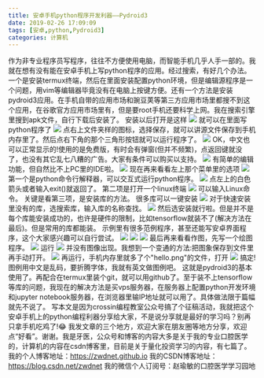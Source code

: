 ```yaml
---
title: 安卓手机python程序开发利器——Pydroid3
date: 2019-02-26 17:09:09
tags: [安卓,python,Pydroid3]
categories: 计算机
---
```


作为非专业程序员写程序，往往不方便使用电脑，而智能手机几乎人手一部的。我就在想有没有能在安卓手机上写python程序的应用。经过搜索，有好几个办法。一个是安装termux终端，然后在里面安装配置python环境，但是编辑源程序是一个问题，用vim等编辑器毕竟没有在电脑上按键方便。还有一个方法是安装pydroid3应用。在手机自带的应用市场和豌豆荚等第三方应用市场里都搜不到这个应用，在谷歌官方应用市场里有，但是要root手机还要科学上网。我在搜索引擎里搜到apk文件，自行下载后安装了。
安装以后打开是这样
![](https://zymblog-1258069789.cos.ap-chengdu.myqcloud.com/blog0103-pydroid3/01.png)
就可以在里面写python程序了
![](https://zymblog-1258069789.cos.ap-chengdu.myqcloud.com/blog0103-pydroid3/02.png)
点右上文件夹样的图标，选择保存，就可以讲源文件保存到手机内存里了。然后点右下角的那个三角形按钮就可以运行程序了。
![](https://zymblog-1258069789.cos.ap-chengdu.myqcloud.com/blog0103-pydroid3/03.png)
OK，中文也可以正常显示的!使用的是免费版，有时会有弹窗(但并不频繁)，点返回键就没了，也没有其它乱七八糟的广告。大家有条件可以购买以支持。
![](https://zymblog-1258069789.cos.ap-chengdu.myqcloud.com/blog0103-pydroid3/04.png)
有简单的编辑功能，但自然比不上PC里的IDE啦。
![](https://zymblog-1258069789.cos.ap-chengdu.myqcloud.com/blog0103-pydroid3/05.png)
现在再来看看左上那个菜单里的选项
![](https://zymblog-1258069789.cos.ap-chengdu.myqcloud.com/blog0103-pydroid3/06.png)
第一个是python命令行解释器，可以交互式运行python程序。
![](https://zymblog-1258069789.cos.ap-chengdu.myqcloud.com/blog0103-pydroid3/07.png)
点左上的白色箭头或者输入exit()就返回了。
第二项是打开一个linux终端
![](https://zymblog-1258069789.cos.ap-chengdu.myqcloud.com/blog0103-pydroid3/08.png)
可以输入Linux命令。
关键是看第三项，是安装库的方法。
很多库可以一键安装
![](https://zymblog-1258069789.cos.ap-chengdu.myqcloud.com/blog0103-pydroid3/09.png)
对于快速安装里没有的库，选搜索库，输入库的名称查找。
![](https://zymblog-1258069789.cos.ap-chengdu.myqcloud.com/blog0103-pydroid3/10.png)
然后选安装就行啦。但是并不是每个库能安装成功的，也许是硬件的限制，比如tensorflow就装不了(解决方法在最后)。但是常用的库都能装。
示例里有很多范例程序，甚至还能写安卓界面程序，这个大家感兴趣可以自行尝试。
![](https://zymblog-1258069789.cos.ap-chengdu.myqcloud.com/blog0103-pydroid3/11.png)
![](https://zymblog-1258069789.cos.ap-chengdu.myqcloud.com/blog0103-pydroid3/12.png)
![](https://zymblog-1258069789.cos.ap-chengdu.myqcloud.com/blog0103-pydroid3/13.png)
最后再来看看作图，先写一个绘图程序。
![](https://zymblog-1258069789.cos.ap-chengdu.myqcloud.com/blog0103-pydroid3/14.png)
运行
![](https://zymblog-1258069789.cos.ap-chengdu.myqcloud.com/blog0103-pydroid3/15.png)
并没有图像出现。我想到一个变通的方法:把图象保存到文件里再手动打开。
![](https://zymblog-1258069789.cos.ap-chengdu.myqcloud.com/blog0103-pydroid3/16.png)
再运行，手机内存里就多了个"hello.png"的文件，打开
![](https://zymblog-1258069789.cos.ap-chengdu.myqcloud.com/blog0103-pydroid3/17.png)
搞定!图例用中文是乱码，要折腾字体，我就有英文做图例吧。
这就是pydroid3的基本使用了。再配合在termux里装个git，就可以用github了。至于装不上tensorflow等库的问题，我现在的解决方法是买vps服务器，在服务器上配置python开发环境和jupyter notebook服务器，在浏览器里输IP地址就可以用了。具体做法限于篇幅就先不说了。
写本文是因为crossin编程教室公众号搞了个征稿活动，我就把这个安卓手机上的python编程利器分享给大家，不是说分享就是最好的学习吗？别再只拿手机吃鸡了!😂
我发文章的三个地方，欢迎大家在朋友圈等地方分享，欢迎点“好看”。谢谢。我是牙医，公众号和博客的内容大多是关于我的专业口腔医学的，计算机的内容在csdn博客里，目前是关于量化投资学习的内容，有七篇了。
我的个人博客地址：https://zwdnet.github.io
我的CSDN博客地址：https://blog.csdn.net/zwdnet
我的微信个人订阅号：赵瑜敏的口腔医学学习园地
